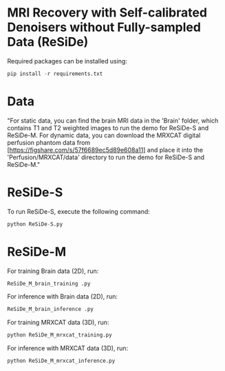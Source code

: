 # MRI Recovery with Self-calibrated Denoisers without Fully-sampled Data (ReSiDe)
Required packages can be installed using:
```python
pip install -r requirements.txt
```
# Data
"For static data, you can find the brain MRI data in the 'Brain' folder, which contains T1 and T2 weighted images to run the demo for ReSiDe-S and ReSiDe-M.
For dynamic data, you can download the MRXCAT digital perfusion phantom data from [https://figshare.com/s/57f6689ec5d89e608a11] and place it into the 'Perfusion/MRXCAT/data' directory to run the demo for ReSiDe-S and ReSiDe-M."
# ReSiDe-S
To run ReSiDe-S, execute the following command:
```python
python ReSiDe-S.py
```
# ReSiDe-M
For training Brain data (2D), run:
```python
ReSiDe_M_brain_training .py
```
For inference with Brain data (2D), run:
```python
ReSiDe_M_brain_inference .py
```
For training MRXCAT data (3D), run:
```python
python ReSiDe_M_mrxcat_training.py
```
For inference with MRXCAT data (3D), run:
```python
python ReSiDe_M_mrxcat_inference.py
```
